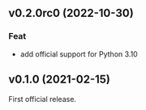 ## v0.2.0rc0 (2022-10-30)

### Feat

- add official support for Python 3.10

## v0.1.0 (2021-02-15)

First official release.
